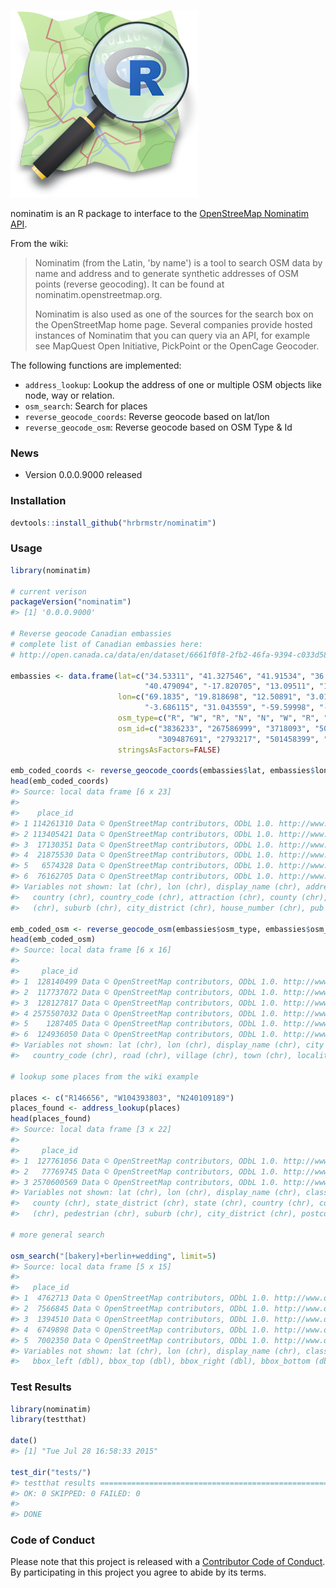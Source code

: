 ![](nominatim.png)

<!-- README.md is generated from README.Rmd. Please edit that file -->
nominatim is an R package to interface to the [OpenStreeMap Nominatim API](http://wiki.openstreetmap.org/wiki/Nominatim).

From the wiki:

> Nominatim (from the Latin, 'by name') is a tool to search OSM data by name and address and to generate synthetic addresses of OSM points (reverse geocoding). It can be found at nominatim.openstreetmap.org.
>
> Nominatim is also used as one of the sources for the search box on the OpenStreetMap home page. Several companies provide hosted instances of Nominatim that you can query via an API, for example see MapQuest Open Initiative, PickPoint or the OpenCage Geocoder.

The following functions are implemented:

-   `address_lookup`: Lookup the address of one or multiple OSM objects like node, way or relation.
-   `osm_search`: Search for places
-   `reverse_geocode_coords`: Reverse geocode based on lat/lon
-   `reverse_geocode_osm`: Reverse geocode based on OSM Type & Id

### News

-   Version 0.0.0.9000 released

### Installation

``` r
devtools::install_github("hrbrmstr/nominatim")
```

### Usage

``` r
library(nominatim)

# current verison
packageVersion("nominatim")
#> [1] '0.0.0.9000'

# Reverse geocode Canadian embassies
# complete list of Canadian embassies here:
# http://open.canada.ca/data/en/dataset/6661f0f8-2fb2-46fa-9394-c033d581d531

embassies <- data.frame(lat=c("34.53311", "41.327546", "41.91534", "36.76148", "-13.83282",
                              "40.479094", "-17.820705", "13.09511", "13.09511"),
                        lon=c("69.1835", "19.818698", "12.50891", "3.0166", "-171.76462",
                              "-3.686115", "31.043559", "-59.59998", "-59.59998"),
                        osm_type=c("R", "W", "R", "N", "N", "W", "R", "N", "N"),
                        osm_id=c("3836233", "267586999", "3718093", "501522082", "305640297",
                                 "309487691", "2793217", "501458399", "501458399"),
                        stringsAsFactors=FALSE)

emb_coded_coords <- reverse_geocode_coords(embassies$lat, embassies$lon)
head(emb_coded_coords)
#> Source: local data frame [6 x 23]
#> 
#>    place_id                                                                             licence osm_type     osm_id
#> 1 114261310 Data © OpenStreetMap contributors, ODbL 1.0. http://www.openstreetmap.org/copyright      way  251884280
#> 2 113405421 Data © OpenStreetMap contributors, ODbL 1.0. http://www.openstreetmap.org/copyright      way  248349387
#> 3  17130351 Data © OpenStreetMap contributors, ODbL 1.0. http://www.openstreetmap.org/copyright     node 1690405094
#> 4  21875530 Data © OpenStreetMap contributors, ODbL 1.0. http://www.openstreetmap.org/copyright     node 2261850466
#> 5   6574328 Data © OpenStreetMap contributors, ODbL 1.0. http://www.openstreetmap.org/copyright     node  687791952
#> 6  76162705 Data © OpenStreetMap contributors, ODbL 1.0. http://www.openstreetmap.org/copyright      way   98280735
#> Variables not shown: lat (chr), lon (chr), display_name (chr), address29 (chr), road (chr), city (chr), state (chr),
#>   country (chr), country_code (chr), attraction (chr), county (chr), postcode (chr), bus_stop (chr), neighbourhood
#>   (chr), suburb (chr), city_district (chr), house_number (chr), pub (chr), building (chr)

emb_coded_osm <- reverse_geocode_osm(embassies$osm_type, embassies$osm_id)
head(emb_coded_osm)
#> Source: local data frame [6 x 16]
#> 
#>     place_id                                                                             licence osm_type    osm_id
#> 1  128140499 Data © OpenStreetMap contributors, ODbL 1.0. http://www.openstreetmap.org/copyright relation   3836233
#> 2  117737072 Data © OpenStreetMap contributors, ODbL 1.0. http://www.openstreetmap.org/copyright      way 267586999
#> 3  128127817 Data © OpenStreetMap contributors, ODbL 1.0. http://www.openstreetmap.org/copyright relation   3718093
#> 4 2575507032 Data © OpenStreetMap contributors, ODbL 1.0. http://www.openstreetmap.org/copyright     node 501522082
#> 5    1287405 Data © OpenStreetMap contributors, ODbL 1.0. http://www.openstreetmap.org/copyright     node 305640297
#> 6  124936050 Data © OpenStreetMap contributors, ODbL 1.0. http://www.openstreetmap.org/copyright      way 309487691
#> Variables not shown: lat (chr), lon (chr), display_name (chr), city (chr), county (chr), state (chr), country (chr),
#>   country_code (chr), road (chr), village (chr), town (chr), locality (chr)

# lookup some places from the wiki example

places <- c("R146656", "W104393803", "N240109189")
places_found <- address_lookup(places)
head(places_found)
#> Source: local data frame [3 x 22]
#> 
#>     place_id                                                                             licence osm_type    osm_id
#> 1  127761056 Data © OpenStreetMap contributors, ODbL 1.0. http://www.openstreetmap.org/copyright relation    146656
#> 2   77769745 Data © OpenStreetMap contributors, ODbL 1.0. http://www.openstreetmap.org/copyright      way 104393803
#> 3 2570600569 Data © OpenStreetMap contributors, ODbL 1.0. http://www.openstreetmap.org/copyright     node 240109189
#> Variables not shown: lat (chr), lon (chr), display_name (chr), class (chr), type (chr), importance (chr), city (chr),
#>   county (chr), state_district (chr), state (chr), country (chr), country_code (chr), attraction (chr), house_number
#>   (chr), pedestrian (chr), suburb (chr), city_district (chr), postcode (chr)

# more general search

osm_search("[bakery]+berlin+wedding", limit=5)
#> Source: local data frame [5 x 15]
#> 
#>   place_id                                                                             licence osm_type    osm_id
#> 1  4762713 Data © OpenStreetMap contributors, ODbL 1.0. http://www.openstreetmap.org/copyright     node 530568693
#> 2  7566845 Data © OpenStreetMap contributors, ODbL 1.0. http://www.openstreetmap.org/copyright     node 832835245
#> 3  1394510 Data © OpenStreetMap contributors, ODbL 1.0. http://www.openstreetmap.org/copyright     node 317179427
#> 4  6749898 Data © OpenStreetMap contributors, ODbL 1.0. http://www.openstreetmap.org/copyright     node 707409445
#> 5  7002350 Data © OpenStreetMap contributors, ODbL 1.0. http://www.openstreetmap.org/copyright     node 762607353
#> Variables not shown: lat (chr), lon (chr), display_name (chr), class (chr), type (chr), importance (chr), icon (chr),
#>   bbox_left (dbl), bbox_top (dbl), bbox_right (dbl), bbox_bottom (dbl)
```

### Test Results

``` r
library(nominatim)
library(testthat)

date()
#> [1] "Tue Jul 28 16:58:33 2015"

test_dir("tests/")
#> testthat results ========================================================================================================
#> OK: 0 SKIPPED: 0 FAILED: 0
#> 
#> DONE
```

### Code of Conduct

Please note that this project is released with a [Contributor Code of Conduct](CONDUCT.md). By participating in this project you agree to abide by its terms.
